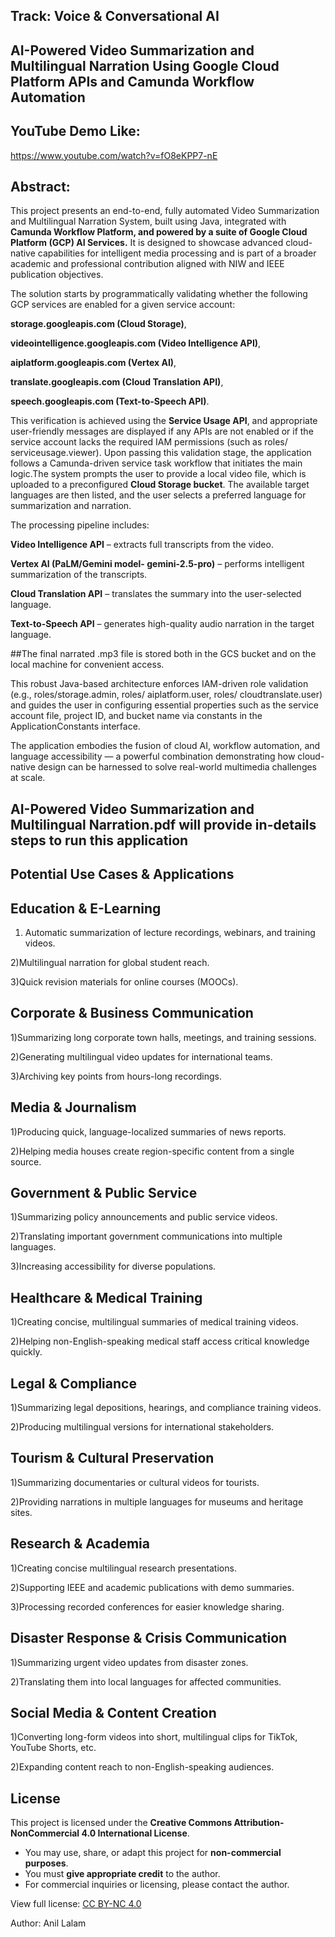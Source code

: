 Track: Voice & Conversational AI
---------------------------------

AI-Powered Video Summarization and Multilingual Narration Using Google Cloud Platform APIs and Camunda Workflow Automation
---------------------------------------


YouTube Demo Like:
-------------------

https://www.youtube.com/watch?v=fO8eKPP7-nE

Abstract:
---------

This project presents an end-to-end, fully automated Video Summarization and Multilingual Narration System, built using Java, integrated with **Camunda Workflow Platform, and powered by a suite of Google Cloud Platform (GCP) AI Services.** It is designed to showcase advanced cloud-native capabilities for intelligent media processing and is part of a broader academic and professional contribution aligned with NIW and IEEE publication objectives.

The solution starts by programmatically validating whether the following GCP services are enabled for a given service account:

**storage.googleapis.com (Cloud Storage)**,

**videointelligence.googleapis.com (Video Intelligence API)**,

**aiplatform.googleapis.com (Vertex AI)**,

**translate.googleapis.com (Cloud Translation API)**,

**speech.googleapis.com (Text-to-Speech API)**.

This verification is achieved using the **Service Usage API**, and appropriate user-friendly messages are displayed if any APIs are not enabled or if the service account lacks the required IAM permissions (such as roles/ serviceusage.viewer). Upon passing this validation stage, the application follows a Camunda-driven service task workflow that initiates the main logic.The system prompts the user to provide a local video file, which is uploaded to a preconfigured **Cloud Storage bucket**. The available target languages are then listed, and the user selects a preferred language for summarization and narration.

The processing pipeline includes:

**Video Intelligence API** – extracts full transcripts from the video.

**Vertex AI (PaLM/Gemini model- gemini-2.5-pro)** – performs intelligent summarization of the transcripts.

**Cloud Translation API** – translates the summary into the user-selected language.

**Text-to-Speech API** – generates high-quality audio narration in the target language.

##The final narrated .mp3 file is stored both in the GCS bucket and on the local machine for convenient access.

This robust Java-based architecture enforces IAM-driven role validation (e.g., roles/storage.admin, roles/ aiplatform.user, roles/ cloudtranslate.user) and guides the user in configuring essential properties such as the service account file, project ID, and bucket name via constants in the ApplicationConstants interface.

The application embodies the fusion of cloud AI, workflow automation, and  language accessibility — a powerful combination demonstrating how cloud-native design can be harnessed to solve real-world multimedia challenges at scale.

## AI-Powered Video Summarization and Multilingual Narration.pdf will provide in-details steps to run this application


Potential Use Cases & Applications
----------------------------------

Education & E-Learning
-----------------------

1) Automatic summarization of lecture recordings, webinars, and training videos.

2)Multilingual narration for global student reach.

3)Quick revision materials for online courses (MOOCs).

Corporate & Business Communication
-----------------------------------

1)Summarizing long corporate town halls, meetings, and training sessions.

2)Generating multilingual video updates for international teams.

3)Archiving key points from hours-long recordings.

Media & Journalism
-------------------

1)Producing quick, language-localized summaries of news reports.

2)Helping media houses create region-specific content from a single source.

Government & Public Service
----------------------------

1)Summarizing policy announcements and public service videos.

2)Translating important government communications into multiple languages.

3)Increasing accessibility for diverse populations.

Healthcare & Medical Training
------------------------------

1)Creating concise, multilingual summaries of medical training videos.

2)Helping non-English-speaking medical staff access critical knowledge quickly.

Legal & Compliance
--------------------

1)Summarizing legal depositions, hearings, and compliance training videos.

2)Producing multilingual versions for international stakeholders.

Tourism & Cultural Preservation
---------------------------------

1)Summarizing documentaries or cultural videos for tourists.

2)Providing narrations in multiple languages for museums and heritage sites.

Research & Academia
--------------------

1)Creating concise multilingual research presentations.

2)Supporting IEEE and academic publications with demo summaries.

3)Processing recorded conferences for easier knowledge sharing.

Disaster Response & Crisis Communication
------------------------------------------

1)Summarizing urgent video updates from disaster zones.

2)Translating them into local languages for affected communities.

Social Media & Content Creation
----------------------------------
1)Converting long-form videos into short, multilingual clips for TikTok, YouTube Shorts, etc.

2)Expanding content reach to non-English-speaking audiences.




## License

This project is licensed under the **Creative Commons Attribution-NonCommercial 4.0 International License**.

- You may use, share, or adapt this project for **non-commercial purposes**.
- You must **give appropriate credit** to the author.
- For commercial inquiries or licensing, please contact the author.

View full license: [CC BY-NC 4.0](https://creativecommons.org/licenses/by-nc/4.0/)

Author: Anil Lalam
